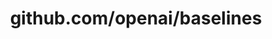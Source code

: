 ---
layout: post
title: github.com/openai/baselines
categories: link
tags: [انگلیسی, برنامه‌نویسی]
---
